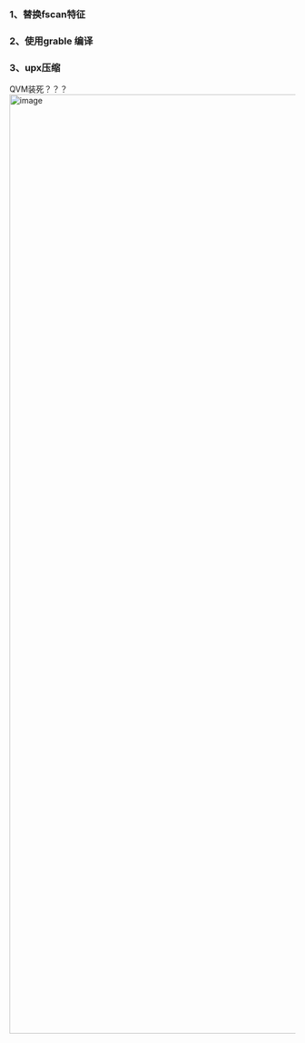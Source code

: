 ### 1、替换fscan特征
### 2、使用grable 编译
### 3、upx压缩
QVM装死？？？
<img width="1654" alt="image" src="https://github.com/iamnolzh/fscan/assets/53370921/e84d5baa-7189-46cf-97df-3d7d81a81b92">
